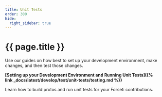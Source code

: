 ```yaml
---
title: Unit Tests
order: 300
hide:
  right_sidebar: true
---
```


# {{ page.title }}

Use our guides on how best to set up your development environment, make changes,
and then test those changes.

**[Setting up your Development Environment and Running Unit Tests]({% link _docs/latest/develop/test/unit-tests/testing.md %})**

Learn how to build protos and run unit tests for your Forseti contributions.
